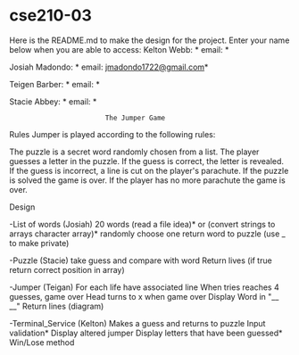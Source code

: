 # cse210-03
Here is the README.md to make the design for the project. Enter your name below when you are able to access:
Kelton Webb: * email: *

Josiah Madondo: * email: jmadondo1722@gmail.com* 

Teigen Barber: * email: *

Stacie Abbey: * email: *

                            The Jumper Game
                            
Rules
Jumper is played according to the following rules:

The puzzle is a secret word randomly chosen from a list.
The player guesses a letter in the puzzle.
If the guess is correct, the letter is revealed.
If the guess is incorrect, a line is cut on the player's parachute.
If the puzzle is solved the game is over.
If the player has no more parachute the game is over.


Design

-List of words (Josiah)
    20 words (read a file idea)* or (convert strings to arrays character array)*
    randomly choose one
    return word to puzzle (use _ to make private)

-Puzzle (Stacie)
    take guess and compare with word
        Return lives (if true return correct position in array)
    

-Jumper (Teigan)
    For each life have associated line
    When tries reaches 4 guesses, game over
    Head turns to x when game over
    Display Word in "__ __"
    Return lines (diagram)


-Terminal_Service (Kelton)
    Makes a guess and returns to puzzle
        Input validation*
    Display altered jumper
    Display letters that have been guessed*
    Win/Lose method
